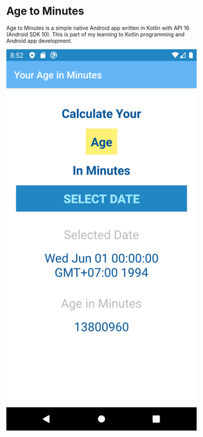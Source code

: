 # Age to Minutes

Age to Minutes is a simple native Android app written in Kotlin with API 16 (Android SDK 10). This is part of my learning to Kotlin programming and Android app development.

![Screenshot](https://github.com/ianadiwibowo/age-to-minutes/blob/master/img/age-to-minutes-screenshot-01.png)
